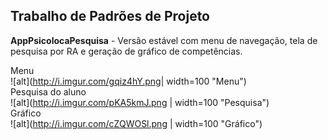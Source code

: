 <h2>Trabalho de Padrões de Projeto</h2>

<b>AppPsicolocaPesquisa</b> - Versão estável com menu de navegação, tela de pesquisa por RA e geração de gráfico de competências.<br>

Menu<br>
![alt](http://i.imgur.com/gqiz4hY.png| width=100 "Menu")<br>
Pesquisa do aluno<br>
![alt](http://i.imgur.com/pKA5kmJ.png | width=100 "Pesquisa")<br>
Gráfico<br>
![alt](http://i.imgur.com/cZQWOSl.png | width=100 "Gráfico")<br>




